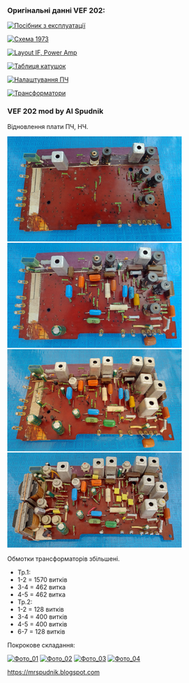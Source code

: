 ### Оригінальні данні VEF 202:

[![Посібник з експлуатації](https://img.shields.io/badge/Посібник%20з%20експлуатації-white.svg )](https://raw.githubusercontent.com/AlSpudnik/VEF-202-mod-by-Al-Spudnik/main/IMG_20230224_120251051.png)

[![Схема 1973](https://img.shields.io/badge/Схема_1973-red.svg )](https://raw.githubusercontent.com/AlSpudnik/VEF-202-mod-by-Al-Spudnik/main/vef202original_scheme.png)

[![Layout IF, Power Amp](https://img.shields.io/badge/Layout-IF,_Power_Amp-orange.svg )](https://raw.githubusercontent.com/AlSpudnik/VEF-202-mod-by-Al-Spudnik/main/vef_layout.jpg)

[![Таблиця катушок](https://img.shields.io/badge/Таблиця_катушок-blue.svg )](https://photos.app.goo.gl/kkhYgLVB2DS3a5Cb8)

[![Налаштування ПЧ](https://img.shields.io/badge/Налаштування_ПЧ-orange.svg )](https://github.com/AlSpudnik/VEF-202-mod-by-Al-Spudnik/blob/main/%D0%9F%D0%BB%D0%B0%D1%82%D0%B0_%D0%9F%D0%A7/%D0%86%D0%BD%D1%84%D0%BE_%D0%BF%D0%BE_%D0%9F%D0%A7.md)

[![Трансформатори](https://img.shields.io/badge/Трансформатори-green.svg )](https://photos.app.goo.gl/AWSZ3xRsBbch4FGx8)


### VEF 202 mod by Al Spudnik

Відновлення плати ПЧ, НЧ. 

<img src="https://raw.githubusercontent.com/AlSpudnik/VEF-202-mod-by-Al-Spudnik/main/%D0%9F%D0%BB%D0%B0%D1%82%D0%B0_%D0%9F%D0%A7/plate01.jpg" width="400">

<img src="https://raw.githubusercontent.com/AlSpudnik/VEF-202-mod-by-Al-Spudnik/main/%D0%9F%D0%BB%D0%B0%D1%82%D0%B0_%D0%9F%D0%A7/plate02.jpg" width="400">

<img src="https://raw.githubusercontent.com/AlSpudnik/VEF-202-mod-by-Al-Spudnik/main/%D0%9F%D0%BB%D0%B0%D1%82%D0%B0_%D0%9F%D0%A7/plate03.jpg" width="400">

<img src="https://raw.githubusercontent.com/AlSpudnik/VEF-202-mod-by-Al-Spudnik/main/%D0%9F%D0%BB%D0%B0%D1%82%D0%B0_%D0%9F%D0%A7/plate04.jpg" width="400">

Обмотки трансформаторів збільшені.
- Тр.1:
- 1-2 = 1570 витків
- 3-4 = 462 витка
- 4-5 = 462 витка
- Тр.2:
- 1-2 = 128 витків
- 3-4 = 400 витків
- 4-5 = 400 витків
- 6-7 = 128 витків

Покрокове складання:

[![Фото_01](https://img.shields.io/badge/Фото_01-orange.svg )](https://photos.app.goo.gl/Qsyrgdiz5srEuc9z5)
[![Фото_02](https://img.shields.io/badge/Фото_01-orange.svg )](https://photos.app.goo.gl/BiwBtk2LWMFu1j3d8)
[![Фото_03](https://img.shields.io/badge/Фото_01-orange.svg )](https://photos.app.goo.gl/8HEDBvSvjd3StXME8)
[![Фото_04](https://img.shields.io/badge/Фото_01-orange.svg )](https://photos.app.goo.gl/XQyDcrhQZX6n9Rkq8)

<https://mrspudnik.blogspot.com>
